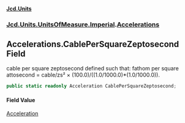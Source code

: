#### [Jcd.Units](index 'index')
### [Jcd.Units.UnitsOfMeasure.Imperial](Jcd.Units.UnitsOfMeasure.Imperial 'Jcd.Units.UnitsOfMeasure.Imperial').[Accelerations](Accelerations 'Jcd.Units.UnitsOfMeasure.Imperial.Accelerations')

## Accelerations.CablePerSquareZeptosecond Field

cable per square zeptosecond defined such that: fathom per square attosecond = cable/zs² ×
(100.0)/((1.0/1000.0)*(1.0/1000.0)).

```csharp
public static readonly Acceleration CablePerSquareZeptosecond;
```

#### Field Value
[Acceleration](Acceleration 'Jcd.Units.UnitTypes.Acceleration')